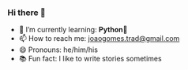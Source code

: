 ### Hi there 🐨

- 📘 I’m currently learning: **Python**🐍
- 📫 How to reach me: joaogomes.trad@gmail.com
- 😄 Pronouns: he/him/his
- 📚 Fun fact: I like to write stories sometimes
